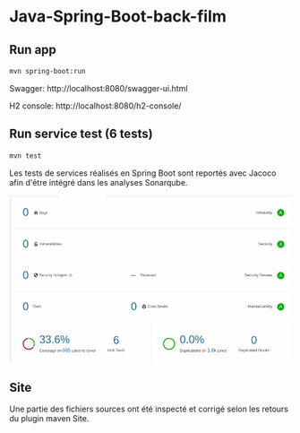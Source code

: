 # Java-Spring-Boot-back-film

## Run app

```bash
mvn spring-boot:run
```

Swagger: http://localhost:8080/swagger-ui.html

H2 console: http://localhost:8080/h2-console/

## Run service test (6 tests)

```bash
mvn test
```

Les tests de services réalisés en Spring Boot sont reportés avec Jacoco afin 
d'être intégré dans les analyses Sonarqube.

![SonarQube report](img/sonar.png)

## Site

Une partie des fichiers sources ont été inspecté et corrigé selon les 
retours du plugin maven Site.